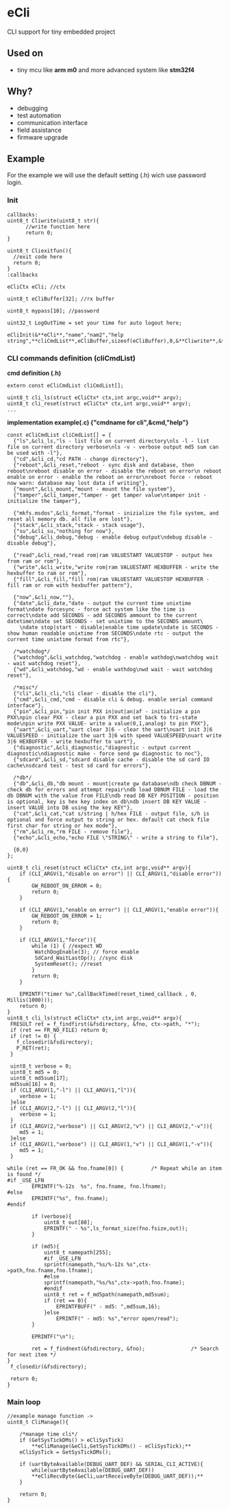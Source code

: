 # eCli
CLI support for tiny embedded project

## Used on
- tiny mcu like **arm m0** and more advanced system like **stm32f4**

## Why?
- debugging
- test automation
- communication interface
- field assistance
- firmware upgrade

## Example

For the example we will use the default setting (.h)
wich use password login.

### Init
    callbacks:
    uint8_t Cliwrite(uint8_t str){
          //write function here
          return 0;
    }

    uint8_t Cliexitfun(){
      //exit code here
      return 0;
    }
    :callbacks

    eCliCtx eCli; //ctx

    uint8_t eCliBuffer[32]; //rx buffer

    uint8_t mypass[10]; //password

    uint32_t LogOutTime = set your time for auto logout here;

    eCliInit(&**eCli**,"name","nam2","help string",**cliCmdList**,eCliBuffer,sizeof(eCliBuffer),0,&**Cliwrite**,&**Cliexitfun**,mypass,sizeof(mypass),LogOutTime);

###  CLI commands definition (cliCmdList)

**cmd definition (.h)**

    extern const eCliCmdList cliCmdList[];

    uint8_t cli_ls(struct eCliCtx* ctx,int argc,void** argv);
    uint8_t cli_reset(struct eCliCtx* ctx,int argc,void** argv);
    ...

**implementation example(.c) {"cmdname for cli",&cmd,"help"}**

    const eCliCmdList cliCmdList[] = {
      {"ls",&cli_ls,"ls - list file on current directory\nls -l - list file on current directory verbose\nls -v - verbose output md5 sum can be used with -l"},
      {"cd",&cli_cd,"cd PATH - change directory"},
      {"reboot",&cli_reset,"reboot - sync disk and database, then reboot\nreboot disable on error - disable the reboot on error\n reboot enable on error - enable the reboot on error\nreboot force - reboot now warn: database may lost data if writing"},
      {"mount",&cli_mount,"mount - mount the file system"},
      {"tamper",&cli_tamper,"tamper - get tamper value\ntamper init - initialize the tamper"},

      {"mkfs.msdos",&cli_format,"format - inizialize the file system, and reset all memory db. all file are lost"},
      {"stack",&cli_stack,"stack - stack usage"},
      {"su",&cli_su,"nothing for now"},
      {"debug",&cli_debug,"debug - enable debug output\ndebug disable - disable debug"},

      {"read",&cli_read,"read rom|ram VALUESTART VALUESTOP - output hex from ram or rom"},
      {"write",&cli_write,"write rom|ram VALUESTART HEXBUFFER - write the hexbuffer to ram or rom"},
      {"fill",&cli_fill,"fill rom|ram VALUESTART VALUESTOP HEXBUFFER - fill ram or rom with hexbuffer pattern"},

      {"now",&cli_now,""},
      {"date",&cli_date,"date - output the current time unixtime format\ndate forcesync - force act system like the time is correct\ndate add SECONDS - add SECONDS ammount to the current datetime\ndate set SECONDS - set unixtime to the SECONDS amount\
        \ndate stop|start - disable|enable time update\ndate is SECONDS - show human readable unixtime from SECONDS\ndate rtc - output the current time unixtime format from rtc"},

      /*watchdog*/
      {"watchdog",&cli_watchdog,"watchdog - enable wathdog\nwatchdog wait - wait watchdog reset"},
      {"wd",&cli_watchdog,"wd - enable wathdog\nwd wait - wait watchdog reset"},

      /*misc*/
      {"cli",&cli_cli,"cli clear - disable the cli"},
      {"cmd",&cli_cmd,"cmd - disable cli & debug. enable serial command interface"},
      {"pin",&cli_pin,"pin init PXX in|out|an|af - initialize a pin PXX\npin clear PXX - clear a pin PXX and set back to tri-state mode\npin write PXX VALUE- write a value(0,1,analog) to pin PXX"},
      {"uart",&cli_uart,"uart clear 3|6 - clear the uart\nuart init 3|6 VALUESPEED - initialize the uart 3|6 with speed VALUESPEED\nuart write 3|6 HEXBUFFER - write hexbuffer to uart"},
      {"diagnostic",&cli_diagnostic,"diagnostic - output current diagnostic\ndiagnostic make - force send gw diagnostic to noc"},
      {"sdcard",&cli_sd,"sdcard disable cache - disable the sd card IO cache\nsdcard test - test sd card for errors"},

      /*db*/
      {"db",&cli_db,"db mount - mount|create gw database\ndb check DBNUM - check db for errors and attempt repair\ndb load DBNUM FILE - load the db DBNUM with the value from FILE\ndb read DB KEY POSITION - position is optional, key is hex key index on db\ndb insert DB KEY VALUE - insert VALUE into DB using the key KEY"},
      {"cat",&cli_cat,"cat s/string | h/hex FILE - output file, s/h is optional and force output to string or hex. default cat check file first char for string or hex mode"},
      {"rm",&cli_rm,"rm FILE - remove file"},
      {"echo",&cli_echo,"echo FILE \"STRING\" - write a string to file"},

      {0,0}
    };

    uint8_t cli_reset(struct eCliCtx* ctx,int argc,void** argv){
        if (CLI_ARGV(1,"disable on error") || CLI_ARGV(1,"disable error")){
            GW_REBOOT_ON_ERROR = 0;
            return 0;
        }

        if (CLI_ARGV(1,"enable on error") || CLI_ARGV(1,"enable error")){
            GW_REBOOT_ON_ERROR = 1;
            return 0;
        }

        if (CLI_ARGV(1,"force")){
            while (1) { //expect WD
             WatchDogEnable(3); // force enable
             SdCard_WaitLastOp(); //sync disk
             SystemReset(); //reset
            }
            return 0;
        }

        EPRINTF("timer %u",CallBackTimed(reset_timed_callback , 0, Millis(1000)));
        return 0;
    }
    uint8_t cli_ls(struct eCliCtx* ctx,int argc,void** argv){
     FRESULT ret = f_findfirst(&fsdirectory, &fno, ctx->path, "*");
     if (ret == FR_NO_FILE) return 0;
     if (ret != 0) {
       f_closedir(&fsdirectory);
       P_RET(ret);
     }

     uint8_t verbose = 0;
     uint8_t md5 = 0;
     uint8_t md5sum[17];
     md5sum[16] = 0;
     if (CLI_ARGV(1,"-l") || CLI_ARGV(1,"l")){
        verbose = 1;
     }else
     if (CLI_ARGV(2,"-l") || CLI_ARGV(2,"l")){
        verbose = 1;
     }
     if (CLI_ARGV(2,"verbose") || CLI_ARGV(2,"v") || CLI_ARGV(2,"-v")){
        md5 = 1;
     }else
     if (CLI_ARGV(1,"verbose") || CLI_ARGV(1,"v") || CLI_ARGV(1,"-v")){
        md5 = 1;
     }

    while (ret == FR_OK && fno.fname[0]) {         /* Repeat while an item is found */
    #if _USE_LFN
            EPRINTF("%-12s  %s", fno.fname, fno.lfname);
    #else
            EPRINTF("%s", fno.fname);
    #endif

            if (verbose){
                uint8_t out[80];
                EPRINTF(" - %s",ls_format_size(fno.fsize,out));
            }

            if (md5){
                uint8_t namepath[255];
                #if _USE_LFN
                sprintf(namepath,"%s/%-12s %s",ctx->path,fno.fname,fno.lfname);
                #else
                sprintf(namepath,"%s/%s",ctx->path,fno.fname);
                #endif
                uint8_t ret = f_md5path(namepath,md5sum);
                if (ret == 0){
                    EPRINTFBUFF(" - md5: ",md5sum,16);
                }else
                    EPRINTF(" - md5: %s","error open/read");
            }

            EPRINTF("\n");

            ret = f_findnext(&fsdirectory, &fno);               /* Search for next item */
    }
     f_closedir(&fsdirectory);

     return 0;
    }

### Main loop

    //example manage function ->
    uint8_t CliManage(){

        /*manage time cli*/
        if (GetSysTickDMs() > eCliSysTick)
            **eCliManage(&eCli,GetSysTickDMs() - eCliSysTick);**
        eCliSysTick = GetSysTickDMs();

        if (uartByteAvailable(DEBUG_UART_DEF) && SERIAL_CLI_ACTIVE){
            while(uartByteAvailable(DEBUG_UART_DEF))
            **eCliRecvByte(&eCli,uartReceiveByte(DEBUG_UART_DEF));**
        }

        return 0;
    }








